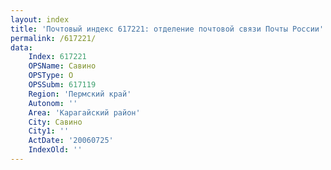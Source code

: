 ```yaml
---
layout: index
title: 'Почтовый индекс 617221: отделение почтовой связи Почты России'
permalink: /617221/
data:
    Index: 617221
    OPSName: Савино
    OPSType: О
    OPSSubm: 617119
    Region: 'Пермский край'
    Autonom: ''
    Area: 'Карагайский район'
    City: Савино
    City1: ''
    ActDate: '20060725'
    IndexOld: ''
---
```

